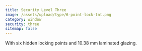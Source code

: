 ```yaml
---
title: Security Level Three
image: /assets/upload/type/6-point-lock-tnt.png
category: window
security: three
sitemap: false
---
```


With six hidden locking points and 10.38 mm laminated glazing.
